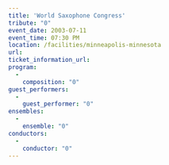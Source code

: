 ```yaml
---
title: 'World Saxophone Congress'
tribute: "0"
event_date: 2003-07-11
event_time: 07:30 PM
location: /facilities/minneapolis-minnesota
url: 
ticket_information_url: 
program: 
  -
    composition: "0"
guest_performers: 
  -
    guest_performer: "0"
ensembles: 
  -
    ensemble: "0"
conductors: 
  -
    conductor: "0"
---
```

